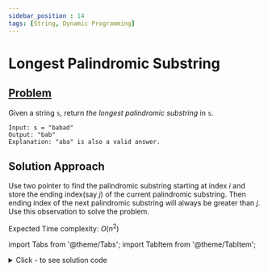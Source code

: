 ```yaml
---
sidebar_position : 14
tags: [String, Dynamic Programming]
---
```


# Longest Palindromic Substring

## [Problem](https://leetcode.com/problems/longest-palindromic-substring/)

<p>Given a string <code>s</code>, return <em>the longest palindromic substring</em> in <code>s</code>.</p>

```
Input: s = "babad"
Output: "bab"
Explanation: "aba" is also a valid answer.
```

## Solution Approach

Use two pointer to find the palindromic substring starting at index $i$ and store the ending index(say $j$) of the current palindromic substring. Then ending index of the next palindromic substring will always be greater than $j$. Use this observation to solve the problem.

Expected Time complexity: $O(n^2)$

import Tabs from '@theme/Tabs';
import TabItem from '@theme/TabItem';

<details><summary>Click - to see solution code</summary>

<Tabs>
<TabItem value="cpp" label="C++">

```cpp
class Solution {
public:
    string longestPalindrome(string s) {
        int n = s.length();
        if (n <= 1) {
            return s;
        }
        int mx = 0; // store max length of any palindromic substring
        int indx, last = 0;
        for (int i = 0; i < n; i++) {
            last = max(last, i);
            for (int j = n - 1; j >= last; j--) {
                int itr = j, itr1 = i;
                int len = 0;

                // check if i to j is a palindrome 
                while (itr1 <= itr && s[itr1] == s[itr]) {
                    if (itr1 != itr) len += 2;
                    else len++;
                    itr1++;
                    itr--;
                }

                // if substring i to j is a palindrome update ans
                if (itr1 >= itr && mx < len) {
                    mx = len;
                    indx = i;
                    last = max(last, j);
                }
            }
        }
        string ans = string(s.begin() + indx, s.begin() + indx + mx);
        return ans;
    }
};
```
</TabItem>
</Tabs>

</details>
